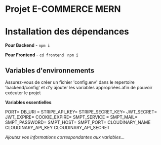 # Projet E-COMMERCE MERN 

# Installation des dépendances

**Pour Backend** - `npm i`

**Pour Frontend** - `cd frontend` ` npm i`

## Variables d'environnements

Assurez-vous de créer un fichier 'config.env' dans le repertoire 'backend/config' et d'y ajouter les variables appropriées afin de pouvoir exécuter le projet

**Variables essentielles**

PORT=
DB_URI =
STRIPE_API_KEY=
STRIPE_SECRET_KEY=
JWT_SECRET=
JWT_EXPIRE=
COOKIE_EXPIRE=
SMPT_SERVICE =
SMPT_MAIL=
SMPT_PASSWORD=
SMPT_HOST=
SMPT_PORT=
CLOUDINARY_NAME
CLOUDINARY_API_KEY
CLOUDINARY_API_SECRET

_Ajoutez vos informations correspondantes aux variables..._